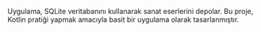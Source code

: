 Uygulama, SQLite veritabanını kullanarak sanat eserlerini depolar.
Bu proje, Kotlin pratiği yapmak amacıyla basit bir uygulama olarak tasarlanmıştır.
